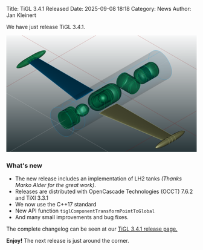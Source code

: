 Title: TiGL 3.4.1 Released
Date: 2025-09-08 18:18
Category: News
Author: Jan Kleinert

We have just release TiGL 3.4.1.

<div class="row">
    <div class="feature-image">
			<img src="images/tanks.png"/>
	</div>
</div>

### What's new

 - The new release includes an implementation of LH2 tanks *(Thanks Marko Alder for the great work)*. 
  - Releases are distributed with OpenCascade Technologies (OCCT) 7.6.2 and TiXI 3.3.1
  - We now use the C++17 standard
  - New API function `tiglComponentTransformPointToGlobal`
  - And many small improvements and bug fixes.

The complete changelog can be seen at our [TiGL 3.4.1 release page.](https://github.com/DLR-SC/tigl/releases/tag/v3.4.1)


**Enjoy!** The next release is just around the corner.
